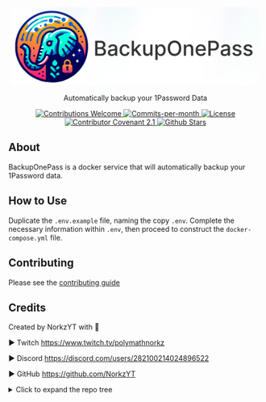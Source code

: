 <p align="center">
    <img src="docs/content/assets/img/backuponepass-cover-rl.png" width="490">
</p>

<p align="center">Automatically backup your 1Password Data</p>
<div align="center">
  <!-- Contributions Welcome Badge -->
  <a href="CODE_OF_CONDUCT.md" target="_blank">
    <img src="https://img.shields.io/badge/contributions-welcome-brightgreen?logo=github" alt="Contributions Welcome">
  </a>
  <!-- Commits per Month -->
  <a href="https://github.com/NorkzYT/BackupOnePass/pulse">
    <img src="https://img.shields.io/github/commit-activity/m/NorkzYT/BackupOnePass" alt="Commits-per-month">
  </a>
  <!-- License Badge -->
  <a href="https://github.com/NorkzYT/BackupOnePass/blob/main/LICENSE" target="_blank">
    <img src="https://img.shields.io/badge/license-GNUv3-purple" alt="License">
  </a>
  <!-- Contributor Covenant Badge -->
  <a href="https://contributor-covenant.org/version/2/1/code_of_conduct/" target="_blank">
    <img src="https://img.shields.io/badge/Contributor%20Covenant-2.1-purple" alt="Contributor Covenant 2.1">
  </a>
  <!-- Github Stars Badge -->
  <a href="https://github.com/NorkzYT/BackupOnePass/stargazers" target="_blank">
    <img src="https://img.shields.io/github/stars/NorkzYT/BackupOnePass" alt="Github Stars">
  </a>
</div>

## About

BackupOnePass is a docker service that will automatically backup your 1Password data.

## How to Use

Duplicate the `.env.example` file, naming the copy `.env`. Complete the necessary information within `.env`, then proceed to construct the `docker-compose.yml` file.

## Contributing

Please see the [contributing guide](./CONTRIBUTING.md)

## Credits

Created by NorkzYT with 💛

► Twitch <https://www.twitch.tv/polymathnorkz>

► Discord <https://discord.com/users/282100214024896522>

► GitHub <https://github.com/NorkzYT>

<details>
<summary>Click to expand the repo tree</summary>

<!-- tree generated by repoTree.py starts here -->

  - [.env.example](./.env.example)
  - [.gitignore](./.gitignore)
  - [CODE_OF_CONDUCT.md](./CODE_OF_CONDUCT.md)
  - [CONTRIBUTING.md](./CONTRIBUTING.md)
  - [LICENSE](./LICENSE)
  - [Makefile](./Makefile)
  - [README.md](./README.md)
  - [bun.lockb](./bun.lockb)
  - [commitlint.config.cjs](./commitlint.config.cjs)
  - [**docker**](./docker)
    - [1password_start.sh](./docker/1password_start.sh)
    - [**config**](./docker/config)
      - [entrypoint.sh](./docker/config/entrypoint.sh)
      - [install_1password.sh](./docker/config/install_1password.sh)
      - [install_nomachine.sh](./docker/config/install_nomachine.sh)
    - [**examples**](./docker/examples)
      - [full_screenshot.png](./docker/examples/full_screenshot.png)
      - [test_cv.py](./docker/examples/test_cv.py)
      - [virtual_display_env_1password.sh](./docker/examples/virtual_display_env_1password.sh)
    - [**images**](./docker/images)
      - [backuponepass_data_folder_template.png](./docker/images/backuponepass_data_folder_template.png)
      - [backuponepass_folder_template.png](./docker/images/backuponepass_folder_template.png)
      - [button_template.png](./docker/images/button_template.png)
      - [save_button_template.png](./docker/images/save_button_template.png)
      - [slash_folder_template.png](./docker/images/slash_folder_template.png)
    - [**scripts**](./docker/scripts)
      - [auto-export-data.sh](./docker/scripts/auto-export-data.sh)
      - [auto-login-1password.sh](./docker/scripts/auto-login-1password.sh)
      - [click_export_location.py](./docker/scripts/click_export_location.py)
      - [click_kebap_icon.py](./docker/scripts/click_kebap_icon.py)
      - [functions.sh](./docker/scripts/functions.sh)
      - [lock-1password.sh](./docker/scripts/lock-1password.sh)
      - [monitor-1password-logs.sh](./docker/scripts/monitor-1password-logs.sh)
      - [quit-1password.sh](./docker/scripts/quit-1password.sh)
  - [docker-compose.yml](./docker-compose.yml)
  - [dockerfile](./dockerfile)
  - [**docs**](./docs)
    - [**content**](./docs/content)
      - [**assets**](./docs/content/assets)
        - [**img**](./docs/content/assets/img)
          - [backuponepass-cover-rl.png](./docs/content/assets/img/backuponepass-cover-rl.png)
      - [backuponepass-cover.psd](./docs/content/backuponepass-cover.psd)
  - [package.json](./package.json)
  - [renovate.json](./renovate.json)
  - [repoTree.py](./repoTree.py)

